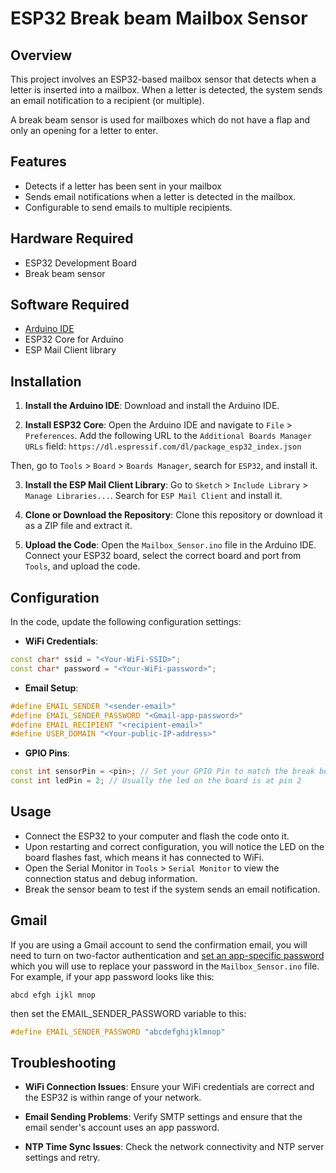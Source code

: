 # ESP32 Break beam Mailbox Sensor

## Overview

This project involves an ESP32-based mailbox sensor that detects when a letter is inserted into a mailbox. When a letter is detected, the system sends an email notification to a recipient (or multiple).

A break beam sensor is used for mailboxes which do not have a flap and only an opening for a letter to enter.

## Features

- Detects if a letter has been sent in your mailbox
- Sends email notifications when a letter is detected in the mailbox.
- Configurable to send emails to multiple recipients.

## Hardware Required
- ESP32 Development Board
- Break beam sensor
  
## Software Required

- [Arduino IDE](https://www.arduino.cc/en/software)
- ESP32 Core for Arduino
- ESP Mail Client library

## Installation

1. **Install the Arduino IDE**:
   Download and install the Arduino IDE.

2. **Install ESP32 Core**:
   Open the Arduino IDE and navigate to `File` > `Preferences`. Add the following URL to the `Additional Boards Manager URLs` field: `https://dl.espressif.com/dl/package_esp32_index.json`

Then, go to `Tools` > `Board` > `Boards Manager`, search for `ESP32`, and install it.

3. **Install the ESP Mail Client Library**:
Go to `Sketch` > `Include Library` > `Manage Libraries...`. Search for `ESP Mail Client` and install it.

4. **Clone or Download the Repository**:
Clone this repository or download it as a ZIP file and extract it.

5. **Upload the Code**:
Open the `Mailbox_Sensor.ino` file in the Arduino IDE. Connect your ESP32 board, select the correct board and port from `Tools`, and upload the code.

## Configuration

In the code, update the following configuration settings:

- **WiFi Credentials**:
```cpp
const char* ssid = "<Your-WiFi-SSID>";
const char* password = "<Your-WiFi-password>";
```
- **Email Setup**:
```cpp
#define EMAIL_SENDER "<sender-email>"
#define EMAIL_SENDER_PASSWORD "<Gmail-app-password>"
#define EMAIL_RECIPIENT "<recipient-email>"
#define USER_DOMAIN "<Your-public-IP-address>"
```
- **GPIO Pins**:
```cpp
const int sensorPin = <pin>; // Set your GPIO Pin to match the break beam sensor pin
const int ledPin = 2; // Usually the led on the board is at pin 2
```
## Usage
- Connect the ESP32 to your computer and flash the code onto it.
- Upon restarting and correct configuration, you will notice the LED on the board flashes fast, which means it has connected to WiFi.
- Open the Serial Monitor in `Tools` > `Serial Monitor` to view the connection status and debug information.
- Break the sensor beam to test if the system sends an email notification.

## Gmail
  If you are using a Gmail account to send the confirmation email, you will need to turn on two-factor authentication and [set an app-specific password](https://myaccount.google.com/apppasswords) which you will use to replace your password in the `Mailbox_Sensor.ino` file.
  For example, if your app password looks like this:
  ```
  abcd efgh ijkl mnop
  ```
  then set the EMAIL_SENDER_PASSWORD variable to this:
  ```cpp
  #define EMAIL_SENDER_PASSWORD "abcdefghijklmnop"
  ```
## Troubleshooting
- **WiFi Connection Issues**:
Ensure your WiFi credentials are correct and the ESP32 is within range of your network.

- **Email Sending Problems**:
Verify SMTP settings and ensure that the email sender's account uses an app password.

- **NTP Time Sync Issues**:
Check the network connectivity and NTP server settings and retry.
